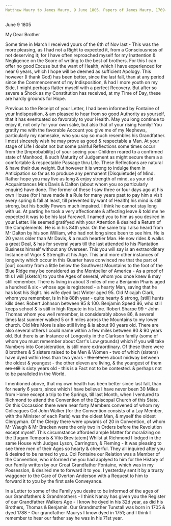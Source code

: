 ```yaml
---
Matthew Maury to James Maury, 9 June 1805. Papers of James Maury, 1769-1917, Accession #3888 and #3888-a, Special Collections, University of Virginia Library, Charlottesville, Va. BoxX_187-
---
```


June 9 1805

My Dear Brother

Some time in March I received yours of the 6th of Nov last - This was the more pleasing, as I had not a Right to expected it, from a Consciousness of not deserving it; for I have often reproached myself for my Inattention & Negligence on the Score of writing to the best of brothers. For this I can offer no good Excuse but the want of Health, which I have experienced for near 6 years, which I hope will be deemed as sufficient Apology. This however (I thank God) has been better, since the last fall, than at any period since the Commencement of my Indisposition, & had I more youth on my Side, I might perhaps flatter myself with a perfect Recovery. But after so severe a Shock as my Constitution has received, at my Time of Day, these are hardly grounds for Hope.

Previous to the Receipt of your Letter, I had been informed by Fontaine of your Indisposition, & am pleased to hear from so good Authority as yourself, that it has eventuated so favorably to your Health. May you long continue to enjoy it, not only for your own sake, but also that of your rising Family! You gratify me with the favorable Account you give me of my Nephews, particularly my namesake, who you say so much resembles his Grandfather. I most sincerely wish he may prove as good & respectable a Man. At your stage of Life I doubt not but some painful Reflections some times occur from the [Improbability] of your seeing your Children reared to a confirmed state of Manhood, & such Maturity of Judgement as might secure them a a comfortable & respectable Passage thru Life. These Reflections are natural & have their due weight. But however it is wrong to indulge them in Anticipation so far as to produce any permanent [Disquietude] of Mind. Rather hope you may live as long & enjoy strength of mind, as your old Acquaintances Mr.s Davis & Dalton (about whom you so particularly enquire) have done. The former of these I saw three or four days ago at his own House (for I have made it a Rule for many years past to pay him a visit every spring & fall at least, till prevented by want of Health) his mind is still strong, but his bodily Powers much impaired. I think he cannot stay long with us. At parting he took a very affectionate & affecting leave & told me he expected it was to be his last Farewell. I named you to him as you desired in your Letter. He seemed gratifyed with your Attention & desired a Return of the Complements. He is in his 84th year. On the same trip I also heard from Mr Dalton by his son William, who had not long since been to see him. He is 20 years older than Mr Davis, & a much heartier Man. He now rides & walks a great Deal, & has for several years till the last attended to his Plantation Business himself without any Overseer. This you will say is an extraordinary Instance of Vigor & Strength at his Age. This and more other instances of longevity which occur in this Quarter have convinced me that the part of [our] country from a little below the Southwest Mountains to the foot of the Blue Ridge may be considered as the Montpelier of America - As a proof of this I will [sketch] to you the Ages of several, whom you once knew & may still remember. There is living in about 3 miles of me a Benjamin Pharis aged a hundred & six - whose age is registered - a hearty Man, saving that he has lost his Sight. his wife dyed last Winter aged 95. Old Micajah Clark, whom you remember, is in his 88th year - quite hearty & strong, [still] hunts kills deer. Robert Johnson between 95 & 100. Benjamin Speed 86, who still keeps school & is ~~still~~ in high Repute in his Line. Robert Sharpe 99 - John Thomas whom you well remember, is considerably above 86, & several times last summer walked 5 or 6 miles across the Mountains to my lower church. Old Mrs More is also still living & is about 90 years old. There are also several others I could name within a few miles between 80 & 90 years old. But there is an Instance of Longevity in the Clarkson family (some of whom you must remember about Carr's Low grounds) which if you will take Numbers into Consideration, is still more extraordinary. Of these there were 8 brothers & 5 sisters raised to be Men & Women - two of which (sisters) have dyed within less than two years - ~~the others~~ about midway between the oldest & youngest - the other eleven are living, & the youngest of them ~~are still~~ is sixty years old - this is a Fact not to be contested. & perhaps not to be paralleled in the World.

I mentioned above, that my own health has been better since last fall, than for nearly 6 years, since which I have believe I have never been 30 Miles from Home except a trip to the Springs, till last Month, when I ventured to Richmond to attend the Convention of the Episcopal Church of this State. On this Occassion there were near forty Members convened of whom my Colleagues Col John Walker (for the Convention consists of a Lay Member, with the Minister of each Paris) was the oldest Man, & myself the oldest Clergyman. Of the Clergy there were upwards of 20 in Convention, of whom Mr Waugh & Mr Bracken were the only two in Orders before the Revolution except myself. This circumstance afforded ample Matter for moralizing on the [fugam Temporis & Vito Brevitatem] Whilst at Richmond I lodged in the same House with Judges Lyson, Carrington, & Fleming - It was pleasing to see three men of their Ages so hearty & cheerful. They all inquired after you & desired to be named to you.    Col Fontaine our Relation was a Member of the Convention, who informed me you had applyed to him for the History of our Family written by our Great Grandfather Fontaine, which was in my Possession, & desired me to forward it to you. I yesterday sent it by a trusty waggoner to the Care of Overton Anderson with a Request to him to forward it to you by the first safe Conveyance.

In a Letter to some of the Family you desire to be informed of the ages of our Grandfathers & Grandmothers - I think Nancy has given you the Register of our Grandfather Walkers Age - I know he dyed in his 32d year, as did his Brothers, Thomas & Benjamin. Our Grandmother Tunstall was born in 1705 & dyed 1788 - Our grandfather Maurys I know dyed in 1751; and I think I remember to hear our father say he was in his 71st year. 
